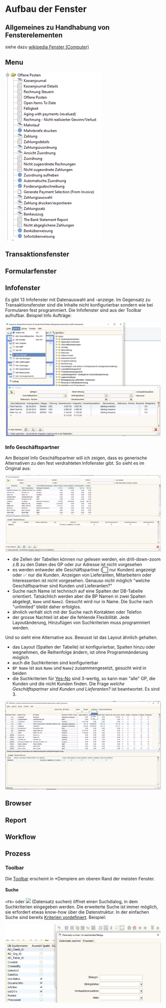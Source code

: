 # Aufbau der Fenster

## Allgemeines zu Handhabung von Fensterelementen

siehe dazu [wikipedia Fenster (Computer)](https://de.wikipedia.org/wiki/Fenster_%28Computer%29#Fensterelemente_und_Handhabung)

## Menu

![](../.gitbook/assets/menu-openitems.PNG)

## Transaktionsfenster

## Formularfenster

## Infofenster

Es gibt 13 Infofenster mit Datenauswahl and -anzeige. Im Gegensatz zu Transaktionsfenster sind die Inhalte nicht konfigurierbar sondern wie bei Formularen fest programmiert. Die Infofenster sind aus der Toolbar aufrufbar. Beispiel Info Aufträge:

![](../.gitbook/assets/InfoWindow.PNG)

### Info Geschäftspartner

Am Beispiel Info Geschäftspartner will ich zeigen, dass es generische Alternativen zu den fest verdrahteten Infofenster gibt. So sieht es im Original aus: 

![](../.gitbook/assets/InfoBP.PNG)

* die Zellen der Tabellen können nur gelesen werden, ein drill-down-zoom z.B zu den Daten des GP oder zur Adresse ist nicht vorgesehen
* es werden entweder alle Geschäftspartner (⬜ nur Kunden) angezeigt oder ✅ nur die Kunden. Anzeigen von Lieferanten, Mitarbeitern oder Interessenten ist nicht vorgesehen. Genauso nicht möglich "welche Geschäftspartner sind Kunden und Lieferanten?"
* Suche nach Name ist technisch auf eine Spalten der DB-Tabelle orientiert. Tatsächlich werden aber die BP Namen in zwei Spalten abgelegt, `Name` und `Name2`. Gesucht wird nur in Name. Die Suche nach "unlimited" bleibt daher erfolglos.
* ähnlich verhält sich mit der Suche nach Kontakten oder Telefon
* der grosse Nachteil ist aber die fehlende Flexibilität. Jede Layoutänderung, Hinzufügen von Suchkriterien muss programmiert werden.
 
Und so sieht eine Alternative aus. Bewusst ist das Layout ähnlich gehalten.
* das Layout (Spalten der Tabelle) ist konfigurierbar, Spalten hinzu oder wegnehmen, die Reihenfolge ändern, ist ohne Programmänderung möglich
* auch die Suchkriterien sind konfigurierbar
* `BP Name` ist aus `Name` und `Name2` zusammengesetzt, gesucht wird in beiden
* die Suchkriterien für [Yes-No](../adm/datatype.md#yes-no) sind 3-wertig, so kann man "alle" GP, die Kunden und die nicht Kunden finden. Die Frage _welche Geschäftspartner sind Kunden und Lieferanten?_ ist beantwortet. Es sind 3.

![](../.gitbook/assets/InfoBP-alternativ.PNG)

## Browser

## Report

## Workflow

## Prozess

### Toolbar

Die [Toolbar](https://wiki.idempiere.org/de/Toolbar) erscheint in *Dempiere am oberen Rand der meisten Fenster.

#### Suche

`<F6>` oder ![](https://wiki.idempiere.org/w-de/images/2/2a/Icon_Find24.png) (Datensatz suchen) öffnet einen Suchdialog, in dem Suchkriterien eingegeben werden. Die erweiterte Suche ist immer möglich, sie erfordert etwas know-how über die Datenstruktur. In der einfachen Suche sind bereits [Kriterien vordefiniert](../adm/3.UIanpassen.md#suche-konfigurieren). Beispiel:

![](../.gitbook/assets/DatensatzSuchen.PNG)

